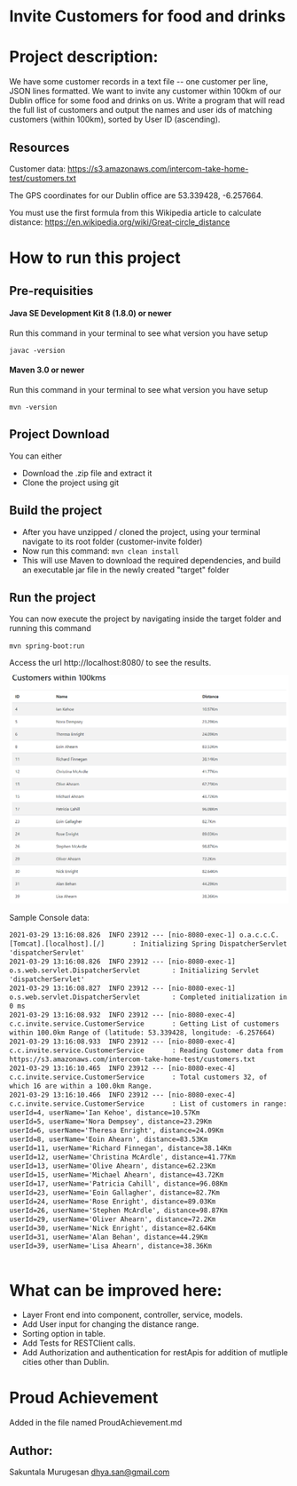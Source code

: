 # Invite Customers for food and drinks


# Project description:

We have some customer records in a text file -- one customer per line, JSON
lines formatted. We want to invite any customer within 100km of our Dublin office for some food
and drinks on us. Write a program that will read the full list of customers and output the names
and user ids of matching customers (within 100km), sorted by User ID (ascending).

## Resources
Customer data: https://s3.amazonaws.com/intercom-take-home-test/customers.txt

The GPS coordinates for our Dublin office are 53.339428, -6.257664.

You must use the first formula from this Wikipedia article to calculate distance: https://en.wikipedia.org/wiki/Great-circle_distance


# How to run this project

##  Pre-requisities

#### Java SE Development Kit 8 (1.8.0) or newer 
Run this command in your terminal to see what version you have setup
```
javac -version
```
#### Maven 3.0 or newer 
Run this command in your terminal to see what version you have setup 
```
mvn -version
```
## Project Download
You can either 
* Download the .zip file and extract it
* Clone the project using git 

## Build the project 

* After you have unzipped / cloned the project, using your terminal navigate to its root folder (customer-invite folder)
* Now run this command:  `mvn clean install` 
* This will use Maven to download the required dependencies, and build an executable jar file in the newly created "target" folder

## Run the project 
You can now execute the project by navigating inside the target folder and running this command

`mvn spring-boot:run`

Access the url http://localhost:8080/ to see the results.

![img.png](img.png)

Sample Console data:
```
2021-03-29 13:16:08.826  INFO 23912 --- [nio-8080-exec-1] o.a.c.c.C.[Tomcat].[localhost].[/]       : Initializing Spring DispatcherServlet 'dispatcherServlet'
2021-03-29 13:16:08.826  INFO 23912 --- [nio-8080-exec-1] o.s.web.servlet.DispatcherServlet        : Initializing Servlet 'dispatcherServlet'
2021-03-29 13:16:08.827  INFO 23912 --- [nio-8080-exec-1] o.s.web.servlet.DispatcherServlet        : Completed initialization in 0 ms
2021-03-29 13:16:08.932  INFO 23912 --- [nio-8080-exec-4] c.c.invite.service.CustomerService       : Getting List of customers within 100.0km Range of (latitude: 53.339428, longitude: -6.257664)
2021-03-29 13:16:08.933  INFO 23912 --- [nio-8080-exec-4] c.c.invite.service.CustomerService       : Reading Customer data from https://s3.amazonaws.com/intercom-take-home-test/customers.txt
2021-03-29 13:16:10.465  INFO 23912 --- [nio-8080-exec-4] c.c.invite.service.CustomerService       : Total customers 32, of which 16 are within a 100.0km Range.
2021-03-29 13:16:10.466  INFO 23912 --- [nio-8080-exec-4] c.c.invite.service.CustomerService       : List of customers in range:
userId=4, userName='Ian Kehoe', distance=10.57Km
userId=5, userName='Nora Dempsey', distance=23.29Km
userId=6, userName='Theresa Enright', distance=24.09Km
userId=8, userName='Eoin Ahearn', distance=83.53Km
userId=11, userName='Richard Finnegan', distance=38.14Km
userId=12, userName='Christina McArdle', distance=41.77Km
userId=13, userName='Olive Ahearn', distance=62.23Km
userId=15, userName='Michael Ahearn', distance=43.72Km
userId=17, userName='Patricia Cahill', distance=96.08Km
userId=23, userName='Eoin Gallagher', distance=82.7Km
userId=24, userName='Rose Enright', distance=89.03Km
userId=26, userName='Stephen McArdle', distance=98.87Km
userId=29, userName='Oliver Ahearn', distance=72.2Km
userId=30, userName='Nick Enright', distance=82.64Km
userId=31, userName='Alan Behan', distance=44.29Km
userId=39, userName='Lisa Ahearn', distance=38.36Km


```

# What can be improved here:
* Layer Front end into component, controller, service, models.
* Add User input for changing the distance range.
* Sorting option in table.
* Add Tests for RESTClient calls.
* Add Authorization and authentication for restApis for addition of mutliple cities other than Dublin.

# Proud Achievement
Added in the file named ProudAchievement.md

## Author:
Sakuntala Murugesan
dhya.san@gmail.com
